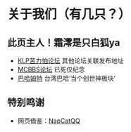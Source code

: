 # 关于我们（有几只？）

## 此页主人！霜澪是只白狐ya

<Card
  :grid="3"
  :items="[
    // 普通图片
    {
      image: '/assets/bilibili.png',
      name: 'B站主页',
      desc: '关注白狐喵~关注白狐喵！',
      link: 'https://space.bilibili.com/515094027'
    },
    {
      image: 'https://www.mcmod.cn/static/public/images/favicon.ico',
      name: 'MC百科站主页',
      desc: '关注白狐喵~关注白狐喵！',
      link: 'https://www.mcmod.cn/author/28434.html'
    },
    // 深浅模式图片
    {
      image: {
        light: 'https://i.theojs.cn/logo/github.svg',
        dark: 'https://i.theojs.cn/logo/github-dark.svg',
        crop: true
      },
      name: 'GitHub主页',
      desc: '关注白狐喵~关注白狐喵！',
      link: 'https://github.com/friends-xiaohuli'
    }
  ]"
/>

- [KLP苦力怕论坛](https://klpbbs.com/?667520) 其他论坛关联发布地址
- [MCBBS论坛](https://web.archive.org/web/https://www.mcbbs.net/thread-1449276-1-1.html) 已死仅纪念
- [巴哈姆特](https://home.gamer.com.tw/profile/index.php?&owner=Xiaohulizi) 台湾巴哈‘当个创世神板块’

## 特别鸣谢

- 网页借鉴：[NapCatQQ](https://napneko.github.io/)
<Links
  :grid="1"
  :items="[
    {
      image: 'https://napneko.github.io/assets/newnewlogo.png',
      name: 'NapCatQQ',
      desc: '网页借鉴，基于Napcat文档复刻的此文档！',
      link: 'https://napneko.github.io',
      linkText: '点击跳转'
    }
  ]"
/>
